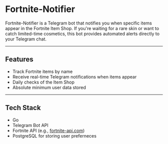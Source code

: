 # Fortnite-Notifier

Fortnite-Notifier is a Telegram bot that notifies you when specific items appear in the Fortnite Item Shop. If you're waiting for a rare skin or want to catch limited-time cosmetics, this bot provides automated alerts directly to your Telegram chat.

---

## Features

- Track Fortnite items by name
- Receive real-time Telegram notifications when items appear
- Daily checks of the Item Shop
- Absolute minimum user data stored 
---

## Tech Stack

- Go
- Telegram Bot API 
- Fortnite API (e.g., [fortnite-api.com](https://fortnite-api.com/))
- PostgreSQL for storing user preferneces

